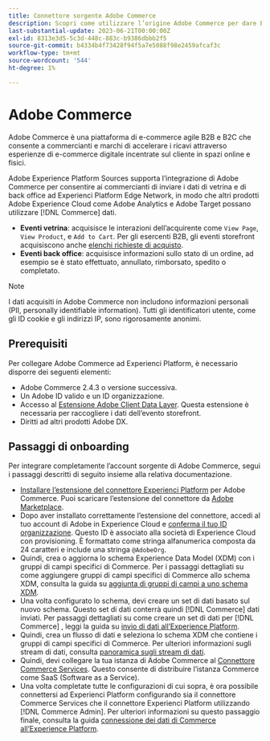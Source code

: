 ```yaml
---
title: Connettore sorgente Adobe Commerce
description: Scopri come utilizzare l’origine Adobe Commerce per dare Experience Platform ai dati di e-commerce.
last-substantial-update: 2023-06-21T00:00:00Z
exl-id: 8313e3d5-5c3d-448c-883c-b9386dbbb2f5
source-git-commit: b4334b4f73428f94f5a7e5088f98e2459afcaf3c
workflow-type: tm+mt
source-wordcount: '544'
ht-degree: 1%

---
```


# Adobe Commerce

Adobe Commerce è una piattaforma di e-commerce agile B2B e B2C che consente a commercianti e marchi di accelerare i ricavi attraverso esperienze di e-commerce digitale incentrate sul cliente in spazi online e fisici.

Adobe Experience Platform Sources supporta l’integrazione di Adobe Commerce per consentire ai commercianti di inviare i dati di vetrina e di back office ad Experienci Platform Edge Network, in modo che altri prodotti Adobe Experience Cloud come Adobe Analytics e Adobe Target possano utilizzare [!DNL Commerce] dati.

* **Eventi vetrina**: acquisisce le interazioni dell’acquirente come `View Page`, `View Product`, e `Add to Cart`. Per gli esercenti B2B, gli eventi storefront acquisiscono anche [elenchi richieste di acquisto](<https://experienceleague.adobe.com/docs/commerce-admin/b2b/requisition-lists/requisition-lists.html>).
* **Eventi back office**: acquisisce informazioni sullo stato di un ordine, ad esempio se è stato effettuato, annullato, rimborsato, spedito o completato.

>[!NOTE]
>
>I dati acquisiti in Adobe Commerce non includono informazioni personali (PII, personally identifiable information). Tutti gli identificatori utente, come gli ID cookie e gli indirizzi IP, sono rigorosamente anonimi.

## Prerequisiti

Per collegare Adobe Commerce ad Experienci Platform, è necessario disporre dei seguenti elementi:

* Adobe Commerce 2.4.3 o versione successiva.
* Un Adobe ID valido e un ID organizzazione.
* Accesso al [Estensione Adobe Client Data Layer](../../../tags/extensions/client/client-data-layer/overview.md). Questa estensione è necessaria per raccogliere i dati dell’evento storefront.
* Diritti ad altri prodotti Adobe DX.

## Passaggi di onboarding

Per integrare completamente l’account sorgente di Adobe Commerce, segui i passaggi descritti di seguito insieme alla relativa documentazione.

* [Installare l’estensione del connettore Experienci Platform](https://experienceleague.adobe.com/docs/commerce-merchant-services/experience-platform-connector/fundamentals/install.html) per Adobe Commerce. Puoi scaricare l’estensione del connettore da [Adobe Marketplace](https://commercemarketplace.adobe.com/magento-experience-platform-connector.html).
* Dopo aver installato correttamente l’estensione del connettore, accedi al tuo account di Adobe in Experience Cloud e [conferma il tuo ID organizzazione](https://experienceleague.adobe.com/docs/core-services/interface/administration/organizations.html?lang=en#concept_EA8AEE5B02CF46ACBDAD6A8508646255). Questo ID è associato alla società di Experience Cloud con provisioning. È formattato come stringa alfanumerica composta da 24 caratteri e include una stringa `@AdobeOrg`.
* Quindi, crea o aggiorna lo schema Experience Data Model (XDM) con i gruppi di campi specifici di Commerce. Per i passaggi dettagliati su come aggiungere gruppi di campi specifici di Commerce allo schema XDM, consulta la guida su [aggiunta di gruppi di campi a uno schema XDM](https://experienceleague.adobe.com/docs/commerce-merchant-services/experience-platform-connector/fundamentals/update-xdm.html).
* Una volta configurato lo schema, devi creare un set di dati basato sul nuovo schema. Questo set di dati conterrà quindi [!DNL Commerce] dati inviati. Per passaggi dettagliati su come creare un set di dati per [!DNL Commerce] , leggi la guida su [invio di dati all’Experience Platform](https://experienceleague.adobe.com/docs/platform-learn/implement-mobile-sdk/experience-cloud/platform.html?lang=en#create-a-dataset).
* Quindi, crea un flusso di dati e seleziona lo schema XDM che contiene i gruppi di campi specifici di Commerce. Per ulteriori informazioni sugli stream di dati, consulta [panoramica sugli stream di dati](https://experienceleague.adobe.com/docs/experience-platform/datastreams/overview.html?lang=it).
* Quindi, devi collegare la tua istanza di Adobe Commerce al [Connettore Commerce Services](https://experienceleague.adobe.com/docs/commerce-merchant-services/user-guides/integration-services/saas.html). Questo consente di distribuire l’istanza Commerce come SaaS (Software as a Service).
* Una volta completate tutte le configurazioni di cui sopra, è ora possibile connettersi ad Experienci Platform configurando sia il connettore Commerce Services che il connettore Experienci Platform utilizzando [!DNL Commerce Admin]. Per ulteriori informazioni su questo passaggio finale, consulta la guida [connessione dei dati di Commerce all’Experience Platform](https://experienceleague.adobe.com/docs/commerce-merchant-services/experience-platform-connector/fundamentals/connect-data.html).
